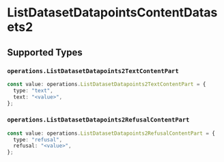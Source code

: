 # ListDatasetDatapointsContentDatasets2


## Supported Types

### `operations.ListDatasetDatapoints2TextContentPart`

```typescript
const value: operations.ListDatasetDatapoints2TextContentPart = {
  type: "text",
  text: "<value>",
};
```

### `operations.ListDatasetDatapoints2RefusalContentPart`

```typescript
const value: operations.ListDatasetDatapoints2RefusalContentPart = {
  type: "refusal",
  refusal: "<value>",
};
```

